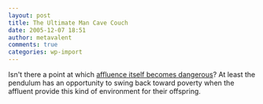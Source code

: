 ```yaml
---
layout: post
title: The Ultimate Man Cave Couch
date: 2005-12-07 18:51
author: metavalent
comments: true
categories: wp-import
---
```

Isn't there a point at which <a href="http://www.dominos.com/Public-EN/Extras/New+Contest/">affluence itself becomes dangerous</a>?  At least the pendulum has an opportunity to swing back toward poverty when the affluent provide this kind of environment for their offspring.

